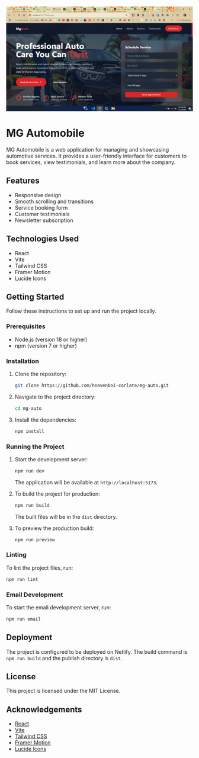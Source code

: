 ![MG Automobile Banner](https://github.com/heavenboi-corlate/mg-auto/blob/main/public/prod.png)

# MG Automobile

MG Automobile is a web application for managing and showcasing automotive services. It provides a user-friendly interface for customers to book services, view testimonials, and learn more about the company.

## Features

- Responsive design
- Smooth scrolling and transitions
- Service booking form
- Customer testimonials
- Newsletter subscription

## Technologies Used

- React
- Vite
- Tailwind CSS
- Framer Motion
- Lucide Icons

## Getting Started

Follow these instructions to set up and run the project locally.

### Prerequisites

- Node.js (version 18 or higher)
- npm (version 7 or higher)

### Installation

1. Clone the repository:
   ```sh
   git clone https://github.com/heavenboi-corlate/mg-auto.git
   ```
2. Navigate to the project directory:
   ```sh
   cd mg-auto
   ```
3. Install the dependencies:
   ```sh
   npm install
   ```

### Running the Project

1. Start the development server:

   ```sh
   npm run dev
   ```

   The application will be available at `http://localhost:5173`.

2. To build the project for production:

   ```sh
   npm run build
   ```

   The built files will be in the `dist` directory.

3. To preview the production build:
   ```sh
   npm run preview
   ```

### Linting

To lint the project files, run:

```sh
npm run lint
```

### Email Development

To start the email development server, run:

```sh
npm run email
```

## Deployment

The project is configured to be deployed on Netlify. The build command is `npm run build` and the publish directory is `dist`.

## License

This project is licensed under the MIT License.

## Acknowledgements

- [React](https://reactjs.org/)
- [Vite](https://vitejs.dev/)
- [Tailwind CSS](https://tailwindcss.com/)
- [Framer Motion](https://www.framer.com/motion/)
- [Lucide Icons](https://lucide.dev/)
